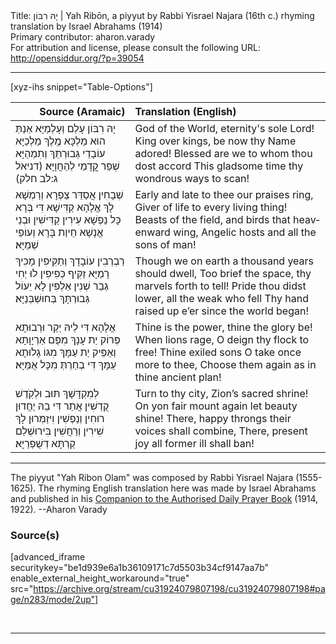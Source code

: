 <html>
<head></head>
<body>
Title: יָהּ רִבּוֹן | Yah Ribōn, a piyyut by Rabbi Yisrael Najara (16th c.) rhyming translation by Israel Abrahams (1914)<br />
Primary contributor: aharon.varady<br />
For attribution and license, please consult the following URL: <a href="http://opensiddur.org/?p=39054">http://opensiddur.org/?p=39054</a>
<p />
<hr />

[xyz-ihs snippet="Table-Options"]<table style="margin-left: auto; margin-right: auto;" class="draggable">
<thead><tr><th id="x" style="text-align: right;">Source (Aramaic)</th><th style="text-align: left;">Translation (English)</th></tr></thead>
<tbody>
<tr><td style="vertical-align:top;">
<div class="liturgy" lang="he">
יָהּ רִבּוֹן עָלַם וְעָלְמַיָּא
אַנְתְּ הוּא מַלְכָּא מֶֽלֶךְ מַלְכַיָּא
עוֹבָדֵי גְּבוּרְתֵּךְ וְתִמְהַיָּא
שְׁפַר קֳדָמַי לְהַחֲוָיָּא׃ <span class="citation">(דניאל ג:לב חלק)</span>
</span></div></td>
 
<td style="vertical-align:top;">
<div class="english" lang="en">
God of the World, eternity's sole Lord! 
King over kings, be now thy Name adored!
Blessed are we to whom thou dost accord 
This gladsome time thy wondrous ways to scan! 
</div></td></tr>


<tr><td style="vertical-align:top;">
<div class="liturgy" lang="he">
שְׁבָחִין אֲסַדֵּר צַפְרָא וְרַמְשָׁא
לָךְ אֱלָהָא קַדִּישָׁא דִּי בְּרָא כָּל נַפְשָׁא
עִירִין קַדִּישִׁין וּבְנֵי אֱנָשָׁא
חֵיוַת בָּרָא וְעוֹפֵי שְׁמַיָּא׃
</span></div></td>
 
<td style="vertical-align:top;">
<div class="english" lang="en">
Early and late to thee our praises ring, 
Giver of life to every living thing! 
Beasts of the field, and birds that heavenward wing, 
Angelic hosts and all the sons of man! 
</div></td></tr>


<tr><td style="vertical-align:top;">
<div class="liturgy" lang="he">
רַבְרְבִין עוֹבָדָךְ וְתַקִּיפִין
מָכִיךְ רָמַיָּא זַקִּיף כְּפִיפִין
לוּ יְחִי גְבַר שְׁנִין אַלְפִין
לָא יֵעוֹל גְּבוּרְתָּךְ בְּחוּשְׁבְּנַיָּא׃
</span></div></td>
 
<td style="vertical-align:top;">
<div class="english" lang="en">
Though we on earth a thousand years should dwell, 
Too brief the space, thy marvels forth to tell! 
Pride thou didst lower, all the weak who fell 
Thy hand raised up e’er since the world began! 
</div></td></tr>


<tr><td style="vertical-align:top;">
<div class="liturgy" lang="he">
אֱלָהָא דִּי לֵיהּ יְקַר וּרְבוּתָא
פְּרוֹק יַת עָנָךְ מִפֻּם אַרְיָוָתָא
וְאַפֵּיק יַת עַמָּךְ מִגּוֹ גָלוּתָא
עַמָּךְ דִּי בְחַרְתְּ מִכָּל אֻמַּיָּא׃
</span></div></td>
 
<td style="vertical-align:top;">
<div class="english" lang="en">
Thine is the power, thine the glory be! 
When lions rage, O deign thy flock to free! 
Thine exiled sons O take once more to thee, 
Choose them again as in thine ancient plan! 
</div></td></tr>


<tr><td style="vertical-align:top;">
<div class="liturgy" lang="he">
לְמִקְדָּשָׁךְ תּוּב וּלְקֹֽדֶשׁ קֻדְשִׁין
אֲתַר דִּי בֵהּ יֶחֱדוּן רוּחִין וְנַפְשִׁין
וִיזַמְּרוּן לָךְ שִׁירִין וְרַחֲשִׁין
בִּירוּשְׁלֵם קַרְתָּא דְשֻׁפְרַיָּא׃
</span></div></td>
 
<td style="vertical-align:top;">
<div class="english" lang="en">
Turn to thy city, Zion’s sacred shrine! 
On yon fair mount again let beauty shine!
There, happy throngs their voices shall combine, 
There, present joy all former ill shall ban!
</div></td></tr>
</tbody></table>

<hr />

The piyyut "Yah Ribon Olam" was composed by Rabbi Yisrael Najara (1555-1625). The rhyming English translation here was made by Israel Abrahams and published in his <a href="/?p=12943">Companion to the Authorised Daily Prayer Book</a> (1914, 1922). --Aharon Varady

<h3>Source(s)</h3>

[advanced_iframe securitykey="be1d939e6a1b36109171c7d5503b34cf9147aa7b" enable_external_height_workaround="true" src="https://archive.org/stream/cu31924079807198/cu31924079807198#page/n283/mode/2up"]

&nbsp; 

<hr />

&nbsp;

</body>
</html>